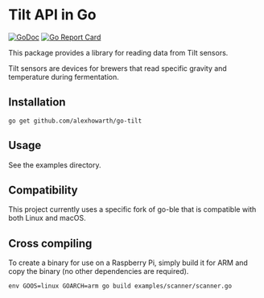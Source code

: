 # Tilt API in Go

[![GoDoc](https://godoc.org/github.com/alexhowarth/go-tilt?status.svg)](https://pkg.go.dev/github.com/alexhowarth/go-tilt)
[![Go Report Card](https://goreportcard.com/badge/go-ble/ble)](https://goreportcard.com/report/github.com/alexhowarth/go-tilt)

This package provides a library for reading data from Tilt sensors.

Tilt sensors are devices for brewers that read specific gravity and temperature during fermentation.

## Installation

~~~~
go get github.com/alexhowarth/go-tilt
~~~~

## Usage

See the examples directory.

## Compatibility

This project currently uses a specific fork of go-ble that is compatible with both Linux and macOS.

## Cross compiling

To create a binary for use on a Raspberry Pi, simply build it for ARM and copy the binary (no other dependencies are required).

~~~~
env GOOS=linux GOARCH=arm go build examples/scanner/scanner.go
~~~~
